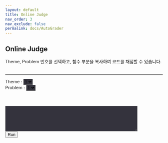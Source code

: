 ```yaml
---
layout: default
title: Online Judge
nav_order: 3
nav_exclude: false
permalink: docs/AutoGrader
---
```

<head>
    <link rel="stylesheet" href="https://pyscript.net/alpha/pyscript.css" />
    <script defer src="https://pyscript.net/unstable/pyscript.js"></script>
</head>

## Online Judge

Theme, Problem 번호를 선택하고, 함수 부분을 복사하여 코드를 채점할 수 있습니다.         
<br>

- - -
    
Theme : 
<select id = 'theme' onclick="SetProblem()" style="background-color:#34333d"><option>1</option></select>
<br>
Problem : 
<select id = 'problem' style="background-color:#34333d"><option>1</option></select>

<br>
<br>    

<textarea id='code' name="code" rows="5" cols="50" style="background-color:#34333d"></textarea>
<br>
<button onclick="Check()">Run</button>
<br>
<br>
<br>
<div id='result'></div>

<div id="out"></div>

<script>
    const test_table = [
        [
            [`test11`, `print("test1")`], 
            [`test12`, `print("test2")`]
        ],
        [
            [`test21`, `print("test3")`], 
            [`test22`, `print("test4")`], 
            [`test23`, `print("test5")`]
        ]
    ];

    function SetTheme() {
        var html = "";
        for(var i = 1; i <= test_table.length; i++){
            html += "<option>" + String(i) + "</option>\n";
        }
        document.getElementById("theme").innerHTML = html;
    }

    function SetProblem() {
        var theme = document.getElementById('theme').value - 1;

        html = "";
        for(var i = 1; i <= test_table[theme].length; i++){
            html += "<option>" + String(i) + "</option>\n";
        }
        document.getElementById("problem").innerHTML = html;
    }

    function Check() {
        var theme = document.getElementById('theme').value - 1;
        var problem = document.getElementById('problem').value - 1;
        var check_function = test_table[theme][problem][0];
        var check_code = test_table[theme][problem][1];

        var code = document.getElementById('code').value;
        document.getElementById("out").innerHTML = ``;
        if(string.includes("print")) {
            alert("print 구문을 제외하고 넣으세요.");
        }
        else if (string.includes(check_function)) {
            alert(check_function + " 함수를 포함하고 있지 않습니다.");
        }
        else {
            document.getElementById("result").innerHTML = `<py-script output="out">` + code + "\n\n" + check_code + `</py-script>`;
        }
    }

    SetTheme();
    SetProblem();
</script>